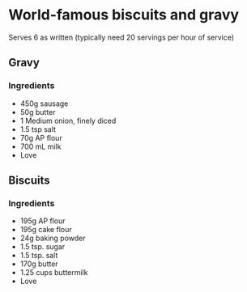 # World-famous biscuits and gravy

Serves 6 as written (typically need 20 servings per hour of service)

## Gravy

### Ingredients

+ 450g sausage
+ 50g butter
+ 1 Medium onion, finely diced
+ 1.5 tsp salt
+ 70g AP flour
+ 700 mL milk
+ Love


## Biscuits

### Ingredients

+ 195g AP flour
+ 195g cake flour
+ 24g baking powder
+ 1.5 tsp. sugar
+ 1.5 tsp. salt
+ 170g butter
+ 1.25 cups buttermilk
+ Love
